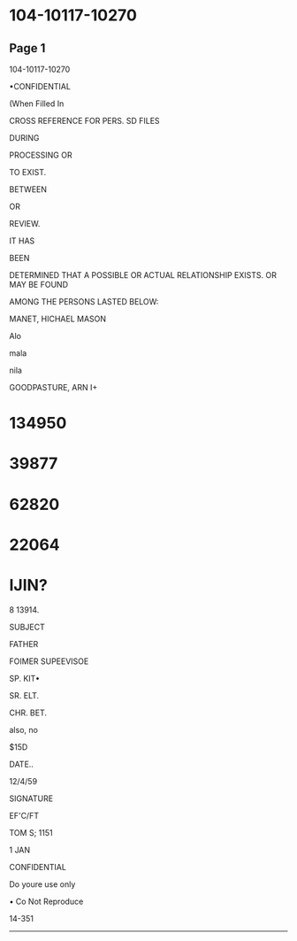 # 104-10117-10270

## Page 1

104-10117-10270

•CONFIDENTIAL

(When Filled In

CROSS REFERENCE FOR PERS. SD FILES

DURING

PROCESSING OR

TO EXIST.

BETWEEN

OR

REVIEW.

IT HAS

BEEN

DETERMINED THAT A POSSIBLE OR ACTUAL RELATIONSHIP EXISTS. OR MAY BE FOUND

AMONG THE PERSONS LASTED BELOW:

MANET, HICHAEL MASON

Alo

mala

nila

GOODPASTURE, ARN I+

# 134950

# 39877

# 62820

# 22064

# IJIN?

8 13914.

SUBJECT

FATHER

FOIMER SUPEEVISOE

SP. KIT•

SR. ELT.

CHR. BET.

also, no

$15D

DATE..

12/4/59

SIGNATURE

EF'C/FT

TOM S; 1151

1 JAN

CONFIDENTIAL

Do youre use only

• Co Not Reproduce

14-351

---

